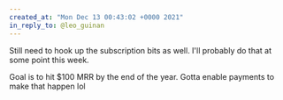 ```yaml
---
created_at: "Mon Dec 13 00:43:02 +0000 2021"
in_reply_to: @leo_guinan
---
```


Still need to hook up the subscription bits as well. I'll probably do that at some point this week. 

Goal is to hit $100 MRR by the end of the year. Gotta enable payments to make that happen lol